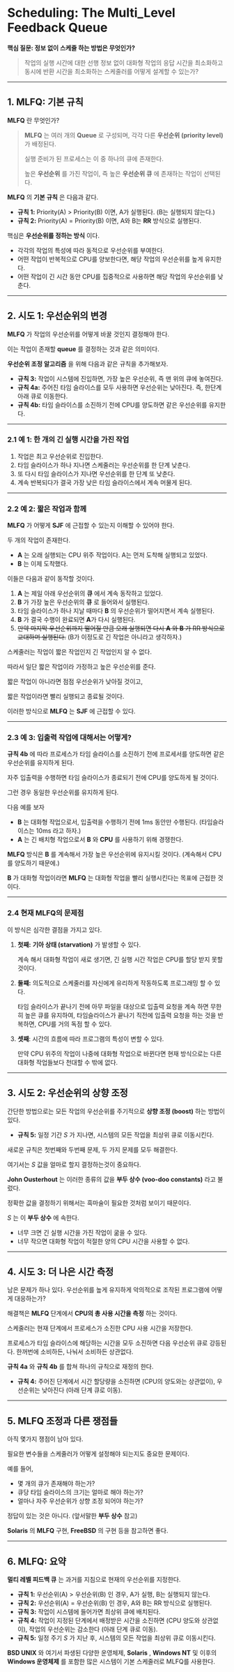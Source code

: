 # Scheduling: The Multi_Level Feedback Queue

**핵심 질문: 정보 없이 스케줄 하는 방법은 무엇인가?**

> 작업의 실행 시간에 대한 선행 정보 없이 대화형 작업의 응답 시간을 최소화하고 동시에 반환 시간을 최소화하는 스케줄러를 어떻게 설계할 수 있는가?

---

## 1. MLFQ: 기본 규칙

**MLFQ** 란 무엇인가?

> **MLFQ** 는 여러 개의 **Queue** 로 구성되며, 각각 다른 **우선순위 (priority level)** 가 배정된다.
>
> 실행 준비가 된 프로세스는 이 중 하나의 큐에 존재한다.
>
> 높은 **우선순위** 를 가진 작업이, 즉 높은 **우선순위 큐** 에 존재하는 작업이 선택된다.

**MLFQ** 의 **기본 규칙** 은 다음과 같다.

- **규칙 1:** Priority(A) > Priority(B) 이면, A가 실행된다. (B는 실행되지 않는다.)
- **규칙 2:** Priority(A) = Priority(B) 이면, A와 B는 **RR** 방식으로 실행된다.

핵심은 **우선순위를 정하는 방식** 이다.

- 각각의 작업의 특성에 따라 동적으로 우선순위를 부여한다.
- 어떤 작업이 반복적으로 CPU를 양보한다면, 해당 작업의 우선순위를 높게 유지한다.
- 어떤 작업이 긴 시간 동안 CPU를 집중적으로 사용하면 해당 작업의 우선순위를 낮춘다.

---

## 2. 시도 1: 우선순위의 변경

**MLFQ** 가 작업의 우선순위를 어떻게 바꿀 것인지 결정해야 한다.

이는 작업이 존재할 **queue** 를 결정하는 것과 같은 의미이다.

**우선순위 조정 알고리즘** 을 위해 다음과 같은 규칙을 추가해보자.

- **규칙 3:** 작업이 시스템에 진입하면, 가장 높은 우선순위, 즉 맨 위의 큐에 놓여진다.
- **규칙 4a:** 주어진 타임 슬라이스를 모두 사용하면 우선순위는 낮아진다. 즉, 한단계 아래 큐로 이동한다.
- **규칙 4b:** 타임 슬라이스를 소진하기 전에 CPU를 양도하면 같은 우선순위를 유지한다.

---

### 2.1 예 1: 한 개의 긴 실행 시간을 가진 작업

1. 작업은 최고 우선순위로 진입한다.
2. 타임 슬라이스가 하나 지나면 스케줄러는 우선순위를 한 단계 낮춘다.
3. 또 다시 타임 슬라이스가 지나면 우선순위를 한 단계 또 낮춘다.
4. 계속 반복되다가 결국 가장 낮은 타임 슬라이스에서 계속 머물게 된다.

---

### 2.2 예 2: 짧은 작업과 함께

**MLFQ** 가 어떻게 **SJF** 에 근접할 수 있는지 이해할 수 있어야 한다.

두 개의 작업이 존재한다.

- **A** 는 오래 실행되는 CPU 위주 작업이다. A는 먼저 도착해 실행되고 있었다.
- **B** 는 이제 도착했다.

이들은 다음과 같이 동작할 것이다.

1. **A** 는 제일 아래 우선순위의 **큐** 에서 계속 동작하고 있었다.
2. **B** 가 가장 높은 우선순위의 **큐** 로 들어와서 실행된다.
3. 타임 슬라이스가 하나 지날 때마다 **B** 의 우선순위가 떨어지면서 계속 실행된다.
4. **B** 가 결국 수행이 완료되면 **A**가 다시 실행된다.
5. ~~만약 마지막 우선순위까지 떨어질 만큼 오래 실행되면 다시 **A** 와 **B** 가 RR 방식으로 교대하며 실행된다.~~ (B가 이정도로 긴 작업은 아니라고 생각하자.)

스케줄러는 작업이 짧은 작업인지 긴 작업인지 알 수 없다.

따라서 일단 짧은 작업이라 가정하고 높은 우선순위를 준다.

짧은 작업이 아니라면 점점 우선순위가 낮아질 것이고,

짧은 작업이라면 빨리 실행되고 종료될 것이다.

이러한 방식으로 **MLFQ** 는 **SJF** 에 근접할 수 있다.

---

### 2.3 예 3: 입출력 작업에 대해서는 어떻게?

**규칙 4b** 에 따라 프로세스가 타임 슬라이스를 소진하기 전에 프로세서를 양도하면 같은 우선순위를 유지하게 된다.

자주 입출력을 수행하면 타임 슬라이스가 종료되기 전에 CPU를 양도하게 될 것이다.

그런 경우 동일한 우선순위를 유지하게 된다.

다음 예를 보자

- **B** 는 대화형 작업으로서, 입출력을 수행하기 전에 1ms 동안만 수행된다. (타임슬라이스는 10ms 라고 하자.) 
- **A** 는 긴 배치형 작업으로서 **B** 와 **CPU** 를 사용하기 위해 경쟁한다.

**MLFQ** 방식은 **B** 를 계속해서 가장 높은 우선순위에 유지시킬 것이다. (계속해서 CPU를 양도하기 때문에.)

**B** 가 대화형 작업이라면 **MLFQ** 는 대화형 작업을 빨리 실행시킨다는 목표에 근접한 것이다.

---

### 2.4 현재 MLFQ의 문제점

이 방식은 심각한 결점을 가지고 있다.

1. **첫째:** **기아 상태 (starvation)** 가 발생할 수 있다.

   계속 해서 대화형 작업이 새로 생기면, 긴 실행 시간 작업은 CPU를 할당 받지 못할것이다.

2. **둘쨰:** 의도적으로 스케줄러를 자신에게 유리하게 작동하도록 프로그래밍 할 수 있다.

   타임 슬라이스가 끝나기 전에 아무 파일을 대상으로 입출력 요청을 계속 하면 무한히 높은 큐를 유지하여, 타임슬라이스가 끝나기 직전에 입출력 요청을 하는 것을 반복하면, CPU를 거의 독점 할 수 있다.

3. **셋째**: 시간의 흐름에 따라 프로그램의 특성이 변할 수 있다.

   만약 CPU 위주의 작업이 나중에 대화형 작업으로 바뀐다면 현재 방식으로는 다른 대화형 작업들보다 천대할 수 밖에 없다.

---

## 3. 시도 2: 우선순위의 상향 조정

간단한 방법으로는 모든 작업의 우선순위를 주기적으로 **상향 조정 (boost)** 하는 방법이 있다.

- **규칙 5:** 일정 기간 *S* 가 지나면, 시스템의 모든 작업을 최상위 큐로 이동시킨다.

새로운 규칙은 첫번째와 두번째 문제, 두 가지 문제를 모두 해결한다.

여기서는 *S* 값을 얼마로 할지 결정하는것이 중요하다.

**John Ousterhout** 는 이러한 종류의 값을 **부두 상수 (voo-doo constants)** 라고 불렀다.

정확한 값을 결정하기 위해서는 흑마술이 필요한 것처럼 보이기 때문이다.

*S* 는 이 **부두 상수** 에 속한다.

- 너무 크면 긴 실행 시간을 가진 작업이 굶을 수 있다.
- 너무 작으면 대화형 작업이 적절한 양의 CPU 시간을 사용할 수 없다.

---

## 4. 시도 3: 더 나은 시간 측정

남은 문제가 하나 있다. 우선순위를 높게 유지하게 악의적으로 조작된 프로그램에 어떻게 대응하는가?

해결책은 **MLFQ** 단계에서 **CPU의 총 사용 시간을 측정** 하는 것이다.

스케줄러는 현재 단계에서 프로세스가 소진한 CPU 사용 시간을 저장한다.

프로세스가 타임 슬라이스에 해당하는 시간을 모두 소진하면 다음 우선순위 큐로 강등된다. 한꺼번에 소비하든, 나눠서 소비하든 상관없다.

**규칙 4a** 와 **규칙 4b** 를 합쳐 하나의 규칙으로 재정의 한다.

- **규칙 4:** 주어진 단계에서 시간 할당량을 소진하면 (CPU의 양도와는 상관없이), 우선순위는 낮아진다 (아래 단계 큐로 이동).

---

## 5. MLFQ 조정과 다른 쟁점들

아직 몇가지 쟁점이 남아 있다.

필요한 변수들을 스케줄러가 어떻게 설정해야 되는지도 중요한 문제이다.

예를 들어,

- 몇 개의 큐가 존재해야 하는가?
- 큐당 타임 슬라이스의 크기는 얼마로 해야 하는가?
- 얼마나 자주 우선순위가 상향 조정 되어야 하는가?

정답이 있는 것은 아니다. (앞서말한 **부두 상수** 참고)

**Solaris** 의 **MLFQ** 구현, **FreeBSD** 의 구현 등을 참고하면 좋다.

---

## 6. MLFQ: 요약

**멀티 레벨 피드백 큐** 는 과거를 지침으로 현재의 우선순위를 지정한다.

- **규칙 1:** 우선순위(A) > 우선순위(B) 인 경우, A가 실행, B는 실행되지 않는다.
- **규칙 2:** 우선순위(A) = 우선순위(B) 인 경우, A와 B는 RR 방식으로 실행된다.
- **규칙 3:** 작업이 시스템에 들어가면 최상위 큐에 배치된다.
- **규칙 4:** 작업이 지정된 단계에서 배정받은 시간을 소진하면 (CPU 양도와 상관없이), 작업의 우선순위는 감소한다 (아래 단계 큐로 이동).
- **규칙 5:** 일정 주기 *S* 가 지난 후, 시스템의 모든 작업을 최상위 큐로 이동시킨다.

**BSD UNIX** 와 여기서 파생된 다양한 운영체제, **Solaris** , **Windows NT** 및 이후의 **Windows 운영체제** 를 포함한 많은 시스템이 기본 스케줄러로 MLFQ를 사용한다.

